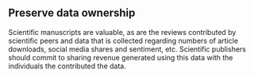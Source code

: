 ## Preserve data ownership

Scientific manuscripts are valuable, as are the reviews contributed by scientific peers and data that is collected regarding numbers of article downloads, social media shares and sentiment, etc.
Scientific publishers should commit to sharing revenue generated using this data with the individuals the contributed the data.
